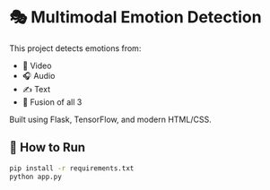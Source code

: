 # 🎭 Multimodal Emotion Detection

This project detects emotions from:
- 🎥 Video
- 🎧 Audio
- ✍️ Text
- 🔀 Fusion of all 3

Built using Flask, TensorFlow, and modern HTML/CSS.

## 🚀 How to Run
```bash
pip install -r requirements.txt
python app.py
